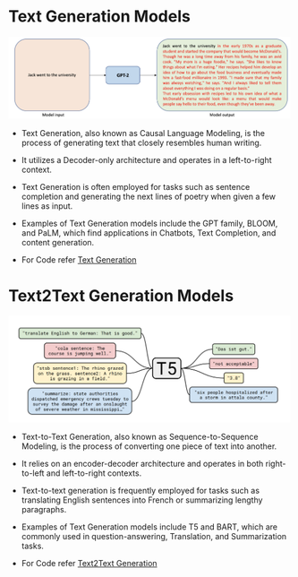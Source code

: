 # Text Generation Models

![gpt2](https://github.com/SharathHebbar/Transformers/blob/main/Text-generation-vs-text2text-generation/Text-generation/assets/gpt2.png)
- Text Generation, also known as Causal Language Modeling, is the process of generating text that closely resembles human writing. 
- It utilizes a Decoder-only architecture and operates in a left-to-right context.
- Text Generation is often employed for tasks such as sentence completion and generating the next lines of poetry when given a few lines as input. 
- Examples of Text Generation models include the GPT family, BLOOM, and PaLM, which find applications in Chatbots, Text Completion, and content generation.

- For Code refer [Text Generation](Text-generation-vs-text2text-generation\Text-generation\text-generation.ipynb)

# Text2Text Generation Models

![T5](https://github.com/SharathHebbar/Transformers/blob/main/Text-generation-vs-text2text-generation/Text2Text-generation/assets/t5.png)
- Text-to-Text Generation, also known as Sequence-to-Sequence Modeling, is the process of converting one piece of text into another.
- It relies on an encoder-decoder architecture and operates in both right-to-left and left-to-right contexts.
- Text-to-text generation is frequently employed for tasks such as translating English sentences into French or summarizing lengthy paragraphs.
- Examples of Text Generation models include T5 and BART, which are commonly used in question-answering, Translation, and Summarization tasks.

- For Code refer [Text2Text Generation](Text-generation-vs-text2text-generation\Text2Text-generation\text2text-generation.ipynb)